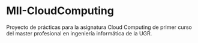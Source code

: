 # MII-CloudComputing
Proyecto de prácticas para la asignatura Cloud Computing de primer curso del master profesional en ingeniería informática de la UGR. 
